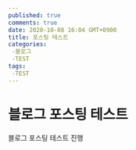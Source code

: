 ```yaml
---
published: true
comments: true
date: 2020-10-08 16:04 GMT+0900
title: 포스팅 테스트
categories:
 -블로그
 -TEST
tags: 
 -TEST
---
```




# 블로그 포스팅 테스트



블로그 포스팅 테스트 진행
